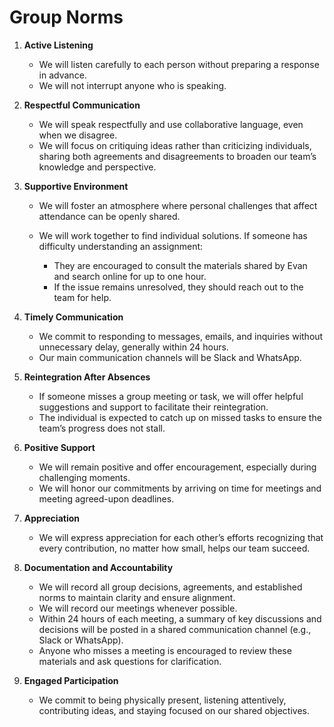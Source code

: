 # Group Norms

<!-- group norms summary -->

<!-- group norms list -->

1. **Active Listening**

   - We will listen carefully to each person without preparing a response in advance.
   - We will not interrupt anyone who is speaking.

2. **Respectful Communication**

   - We will speak respectfully and use collaborative language, even when we disagree.
   - We will focus on critiquing ideas rather than criticizing individuals, sharing
   both agreements and disagreements to broaden our team’s knowledge and perspective.

3. **Supportive Environment**

   - We will foster an atmosphere where personal challenges that affect
   attendance can be openly shared.

   - We will work together to find individual solutions.
   If someone has difficulty understanding an assignment:
     - They are encouraged to consult the materials
   shared by Evan and search online for up to one hour.
     - If the issue remains unresolved, they should reach out to the team for help.

4. **Timely Communication**

   - We commit to responding to messages, emails,
   and inquiries without unnecessary delay, generally within 24 hours.
   - Our main communication channels will be Slack and WhatsApp.

5. **Reintegration After Absences**

   - If someone misses a group meeting or task, we will offer helpful suggestions
   and support to facilitate their reintegration.
   - The individual is expected to catch up on missed
   tasks to ensure the team’s progress does not stall.

6. **Positive Support**

   - We will remain positive and offer
   encouragement, especially during challenging moments.
   - We will honor our commitments by arriving on
   time for meetings and meeting agreed-upon deadlines.

7. **Appreciation**

   - We will express appreciation for each other’s efforts recognizing that every
   contribution, no matter how small, helps our team succeed.

8. **Documentation and Accountability**

   - We will record all group decisions, agreements, and established norms to
   maintain clarity and ensure alignment.
   - We will record our meetings whenever possible.
   - Within 24 hours of each meeting, a summary of
   key discussions and decisions will be posted in
   a shared communication channel (e.g., Slack or WhatsApp).
   - Anyone who misses a meeting is encouraged to review
   these materials and ask questions for clarification.

9. **Engaged Participation**
  
   - We commit to being physically present, listening attentively, contributing
   ideas, and staying focused on our shared objectives.
